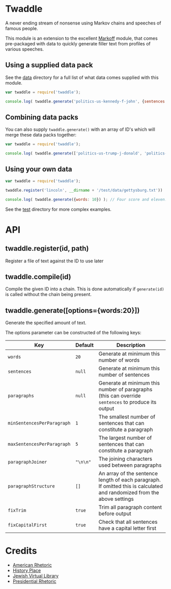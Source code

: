 Twaddle
=======
A never ending stream of nonsense using Markov chains and speeches of famous people.

This module is an extension to the excellent [Markoff](https://github.com/jcorbin/markoff) module, that comes pre-packaged with data to quickly generate filler text from profiles of various speeches.



Using a supplied data pack
--------------------------
See the [data](./data) directory for a full list of what data comes supplied with this module.

```javascript
var twaddle = require('twaddle');

console.log( twaddle.generate('politics-us-kennedy-f-john', {sentences: 1}) ); // Ask not what your country...
```


Combining data packs
--------------------
You can also supply `twaddle.generate()` with an array of ID's which will merge these data packs together:

```javascript
var twaddle = require('twaddle');

console.log( twaddle.generate(['politics-us-trump-j-donald', 'politics-de-hitler-adolph'], {paragraphs: 5}) );
```


Using your own data
-------------------

```javascript
var twaddle = require('twaddle');

twaddle.register('lincoln', __dirname + '/test/data/gettysburg.txt'))

console.log( twaddle.generate({words: 10}) ); // Four score and eleven...
```


See the [test](./test) directory for more complex examples.


API
===

twaddle.register(id, path)
--------------------------
Register a file of text against the ID to use later


twaddle.compile(id)
-------------------
Compile the given ID into a chain. This is done automatically if `generate(id)` is called without the chain being present.


twaddle.generate([options={words:20}])
--------------------------------------
Generate the specified amount of text.

The options parameter can be constructed of the following keys:

| Key                        | Default     | Description                                                                                                             |
|----------------------------|-------------|-------------------------------------------------------------------------------------------------------------------------|
| `words`                    | `20`        | Generate at minimum this number of words                                                                                |
| `sentences`                | `null`      | Generate at minimum this number of sentences                                                                            |
| `paragraphs`               | `null`      | Generate at minimum this number of paragraphs (this can override `sentences` to produce its output                      |
| `minSentencesPerParagraph` | `1`         | The smallest number of sentences that can constitute a paragraph                                                        |
| `maxSentencesPerParagraph` | `5`         | The largest number of sentences that can constitute a paragraph                                                         |
| `paragraphJoiner`          | `"\n\n"`    | The joining characters used between paragraphs                                                                          |
| `paragraphStructure`       | `[]`        | An array of the sentence length of each paragraph. If omitted this is calculated and randomized from the above settings |
| `fixTrim`                  | `true`      | Trim all paragraph content before output                                                                                |
| `fixCapitalFirst`          | `true`      | Check that all sentences have a capital letter first                                                                    |


Credits
=======
* [American Rhetoric](http://www.americanrhetoric.com)
* [History Place](http://www.historyplace.com/speeches/previous.htm)
* [Jewish Virtual Library](http://www.jewishvirtuallibrary.org/jsource/Holocaust/hitlertoc.html)
* [Presidential Rhetoric](http://www.presidentialrhetoric.com/historicspeeches/index.html)
